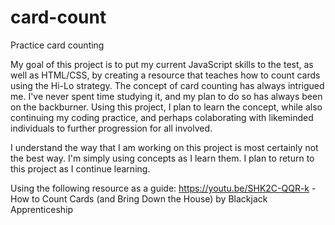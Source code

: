 # card-count
Practice card counting

My goal of this project is to put my current JavaScript skills to the test, as well as HTML/CSS, by creating a resource that teaches how to count cards using the Hi-Lo strategy. The concept of card counting has always intrigued me. I've never spent time studying it, and my plan to do so has always been on the backburner. Using this project, I plan to learn the concept, while also continuing my coding practice, and perhaps colaborating with likeminded individuals to further progression for all involved.

I understand the way that I am working on this project is most certainly not the best way. I'm simply using concepts as I learn them. I plan to return to this project as I continue learning.

Using the following resource as a guide:
https://youtu.be/SHK2C-QQR-k - How to Count Cards (and Bring Down the House) by Blackjack Apprenticeship
